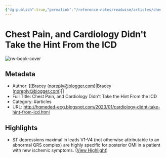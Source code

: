 ```yaml
---
{"dg-publish":true,"permalink":"/reference-notes/readwise/articles/chest-pain-and-cardiology-didn-t-take-the-hint-from-the-icd/"}
---
```


# Chest Pain, and Cardiology Didn't Take the Hint From the ICD

![rw-book-cover](https://blogger.googleusercontent.com/img/b/R29vZ2xl/AVvXsEgMvC4_ihoyAWwXGFNKf1dOzNPHlqhjWu5RDvEgLWkg-dlKUwbG2jkUL1nuReEg-9UnhrO-wqY6xjd9rVvX6dUMoASZGo7Evkzlz3vh7zAlQ-WoMjUd2Fjn-u2xuNmpNwDvSRPcc-kXcP8_5A4T5pucUfSawPAIEHReXu0yLXaJlfqQvXkKxaMCEIxM/s72-w640-h347-c/Triage%20EKG.png)

## Metadata
- Author: [[Bracey (noreply@blogger.com)\|Bracey (noreply@blogger.com)]]
- Full Title: Chest Pain, and Cardiology Didn't Take the Hint From the ICD
- Category: #articles
- URL: http://hqmeded-ecg.blogspot.com/2023/01/cardiology-didnt-take-hint-from-icd.html

## Highlights
- ST depressions maximal in leads V1-V4 (not otherwise attributable to an abnormal QRS complex) are highly specific for posterior OMI in a patient with new ischemic symptoms. ([View Highlight](https://read.readwise.io/read/01gqhzvpkp92fydtdsxpt7sz85))

